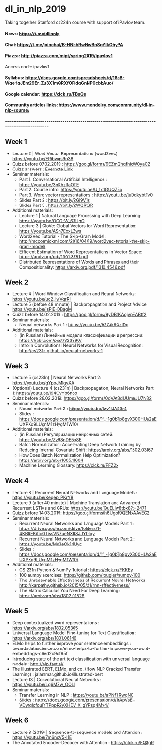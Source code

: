 # dl_in_nlp_2019
Taking together Stanford cs224n course with support of iPavlov team.

#### News: https://t.me/dlinnlp

#### Chat: https://t.me/joinchat/B-HNhhRwNwBnSgYIkOhyPA

#### Piazza: http://piazza.com/mipt/spring2019/ipavlov1 

Access code: ipavlov1

#### Syllabus: https://docs.google.com/spreadsheets/d/16oB-WgeHqJEm29Er_Zu3X1mQRXfOFidqGnNP0cbbAuo/

#### Google calendar: https://clck.ru/FBsQs

#### Community articles links: https://www.mendeley.com/community/dl-in-nlp-course/

##### --------------------------------------------------------------------------------------------------

## Week 1
* Lecture 2 | Word Vector Representations (word2vec): https://youtu.be/ERibwqs9p38
* Quizz before 07.02.2019 : https://goo.gl/forms/9EZmQhqfhicW0yaO2 
* Quizz answers : [Evernote Link](https://www.evernote.com/shard/s98/sh/7214c222-d35e-44ad-b859-b099450b5828/3bab950ce91a64da8d78eabf1ce1bba6)
* Seminar materials:
  * Part 1. Conversational Artificial Intelligence.: https://youtu.be/3nKhzlfaOTE
  * Part 2. Course intro: https://youtu.be/U_1xdGUQZ5o
  * Part 3. Word vector representations : https://youtu.be/juDdkybtTv0
  * Slides Part 2 : https://bit.ly/2Gi9V1z
  * Slides Part 3 : https://bit.ly/2WQRtSR
* Additional materials:
  * Lecture 1 | Natural Language Processing with Deep Learning: https://youtu.be/OQQ-W_63UgQ
  * Lecture 3 | GloVe: Global Vectors for Word Representation: https://youtu.be/ASn7ExxLZws
  * Word2Vec Tutorial - The Skip-Gram Model: http://mccormickml.com/2016/04/19/word2vec-tutorial-the-skip-gram-model/
  * Efficient Estimation of Word Representations in Vector Space: https://arxiv.org/pdf/1301.3781.pdf
  * Distributed Representations of Words and Phrases and their Compositionality: https://arxiv.org/pdf/1310.4546.pdf

  
## Week 2
* Lecture 4 | Word Window Classification and Neural Networks: https://youtu.be/uc2_iwVqrRI
* Lecture 5 (before 48 minute) | Backpropagation and Project Advice: https://youtu.be/isPiE-DBagM
* Quizz before 14.02.2019 : https://goo.gl/forms/9yDB1KAojvpEABtf2
* Seminar materials:
  * Neural networks Part 1 : https://youtu.be/92Ctk9OzlDg
* Additional materials:
  * (in Russian) Линейные модели классификации и регрессии: https://habr.com/post/323890/
  * Intro in Convolutional Neural Networks for Visual Recognition: http://cs231n.github.io/neural-networks-1
  
  
## Week 3
* Lecture 5 (cs231n) | Neural Networks Part 2: https://youtu.be/gYpoJMlgyXA
* (Optional) Lecture 4 (cs231n) | Backpropagation, Neural Networks Part 1: https://youtu.be/i94OvYb6noo
* Quizz before 28.02.2019: https://goo.gl/forms/0dVAtBdUUmeJU7NB2
* Seminar materials:
  * Neural networks Part 2 : https://youtu.be/1zv1IJAS9r4
  * Slides : https://docs.google.com/presentation/d/1f_-1g0bTp8gvX300HUa2aEUXPXq9LUgnM1zHygM1W10/
* Additional materials:
  * (in Russian) Регуляризация нейронных сетей: https://youtu.be/Zz98nDE5b8E
  * Batch Normalization: Accelerating Deep Network Training by Reducing Internal Covariate Shift : https://arxiv.org/abs/1502.03167
  * How Does Batch Normalization Help Optimization? https://arxiv.org/abs/1805.11604
  * Machine Learning Glossary: https://clck.ru/FFZ2x
  
## Week 4
* Lecture 8 | Recurrent Neural Networks and Language Models : https://youtu.be/Keqep_PKrY8
* Lecture 9 (after 40 minute) | Machine Translation and Advanced Recurrent LSTMs and GRUs: https://youtu.be/QuELiw8tbx8?t=2471 
* Quizz before 14.03.2019: https://goo.gl/forms/h6Ugof9QENxAAvEG2
* Seminar materials:
  * Recurrent Neural Networks and Language Models Part 1 : https://drive.google.com/drive/folders/1-4KBREKificOTissVN7ueNXR8JJYDlqy
  * Recurrent Neural Networks and Language Models Part 2 : https://youtu.be/Ms3eOk14Uyc
  * Slides : https://docs.google.com/presentation/d/1f_-1g0bTp8gvX300HUa2aEUXPXq9LUgnM1zHygM1W10/
* Additional materials:
  * CS 231n Python & NumPy Tutorial : https://clck.ru/FKKEy
  * 100 numpy exercises: https://github.com/rougier/numpy-100
  * The Unreasonable Effectiveness of Recurrent Neural Networks : http://karpathy.github.io/2015/05/21/rnn-effectiveness/
  * The Matrix Calculus You Need For Deep Learning : https://arxiv.org/abs/1802.01528
  
## Week 5
* Deep contextualized word representations : https://arxiv.org/abs/1802.05365
* Universal Language Model Fine-tuning for Text Classification : https://arxiv.org/abs/1801.06146
* ELMo helps to further improve your sentence embeddings : towardsdatascience.com/elmo-helps-to-further-improve-your-word-embeddings-c6ed2c9df95f
* Introducing state of the art text classification with universal language models : http://nlp.fast.ai/
* The Illustrated BERT, ELMo, and co. (How NLP Cracked Transfer Learning) : jalammar.github.io/illustrated-bert
* Lecture 13 | Convolutional Neural Networks : https://youtu.be/Lg6MZw_OOLI
* Seminar materials:
  * Transfer Learning in NLP : https://youtu.be/aPNf1IRwqN0
  * Slides : https://docs.google.com/presentation/d/1rApVsEi-VDyfqIcfoulYTPppR2yXHDV_X_gYPsq4My4/
  
## Week 6
* Lecture 8 (2019) | Sequence-to-sequence models and Attention : https://youtu.be/7m6noV5-l1E
* The Annotated Encoder-Decoder with Attention : https://clck.ru/FQ8gR

